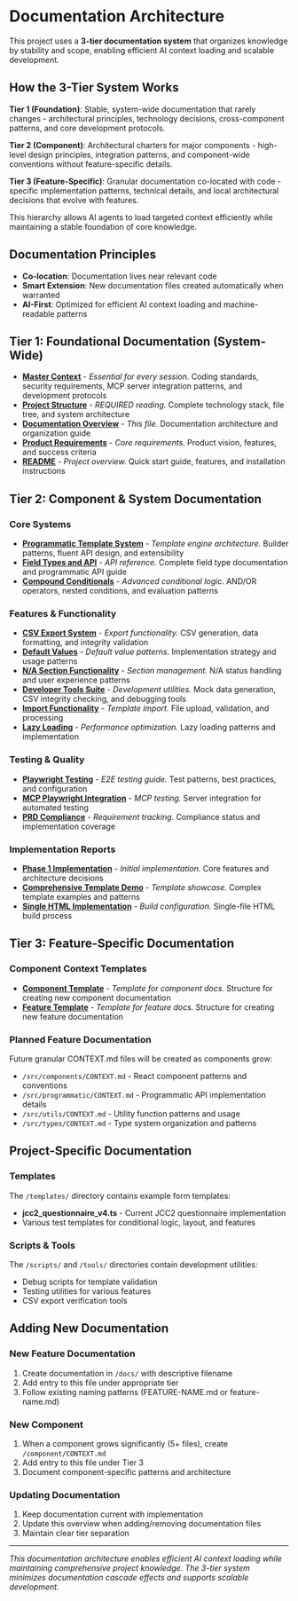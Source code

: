 # Documentation Architecture

This project uses a **3-tier documentation system** that organizes knowledge by stability and scope, enabling efficient AI context loading and scalable development.

## How the 3-Tier System Works

**Tier 1 (Foundation)**: Stable, system-wide documentation that rarely changes - architectural principles, technology decisions, cross-component patterns, and core development protocols.

**Tier 2 (Component)**: Architectural charters for major components - high-level design principles, integration patterns, and component-wide conventions without feature-specific details.

**Tier 3 (Feature-Specific)**: Granular documentation co-located with code - specific implementation patterns, technical details, and local architectural decisions that evolve with features.

This hierarchy allows AI agents to load targeted context efficiently while maintaining a stable foundation of core knowledge.

## Documentation Principles
- **Co-location**: Documentation lives near relevant code
- **Smart Extension**: New documentation files created automatically when warranted
- **AI-First**: Optimized for efficient AI context loading and machine-readable patterns

## Tier 1: Foundational Documentation (System-Wide)

- **[Master Context](/CLAUDE.md)** - *Essential for every session.* Coding standards, security requirements, MCP server integration patterns, and development protocols
- **[Project Structure](/docs/ai-context/project-structure.md)** - *REQUIRED reading.* Complete technology stack, file tree, and system architecture
- **[Documentation Overview](/docs/ai-context/docs-overview.md)** - *This file.* Documentation architecture and organization guide
- **[Product Requirements](/docs/PRD.md)** - *Core requirements.* Product vision, features, and success criteria
- **[README](/README.md)** - *Project overview.* Quick start guide, features, and installation instructions

## Tier 2: Component & System Documentation

### Core Systems
- **[Programmatic Template System](/docs/PROGRAMMATIC-TEMPLATE-SYSTEM-PLAN.md)** - *Template engine architecture.* Builder patterns, fluent API design, and extensibility
- **[Field Types and API](/docs/FIELD_TYPES_AND_PROGRAMMATIC_API.md)** - *API reference.* Complete field type documentation and programmatic API guide
- **[Compound Conditionals](/docs/compound-conditionals-implementation.md)** - *Advanced conditional logic.* AND/OR operators, nested conditions, and evaluation patterns

### Features & Functionality
- **[CSV Export System](/docs/CSV_EXPORT_IMPROVEMENTS.md)** - *Export functionality.* CSV generation, data formatting, and integrity validation
- **[Default Values](/docs/DEFAULT_VALUES_IMPLEMENTATION.md)** - *Default value patterns.* Implementation strategy and usage patterns
- **[N/A Section Functionality](/docs/na-section-functionality.md)** - *Section management.* N/A status handling and user experience patterns
- **[Developer Tools Suite](/docs/developer-tools-suite.md)** - *Development utilities.* Mock data generation, CSV integrity checking, and debugging tools
- **[Import Functionality](/docs/IMPORT-BUTTON-GUIDE.md)** - *Template import.* File upload, validation, and processing
- **[Lazy Loading](/docs/LAZY_LOADING_IMPLEMENTATION.md)** - *Performance optimization.* Lazy loading patterns and implementation

### Testing & Quality
- **[Playwright Testing](/docs/README-playwright.md)** - *E2E testing guide.* Test patterns, best practices, and configuration
- **[MCP Playwright Integration](/docs/README-mcp-playwright.md)** - *MCP testing.* Server integration for automated testing
- **[PRD Compliance](/docs/PRD-COMPLIANCE-REPORT.md)** - *Requirement tracking.* Compliance status and implementation coverage

### Implementation Reports
- **[Phase 1 Implementation](/docs/PHASE-1-IMPLEMENTATION-REPORT.md)** - *Initial implementation.* Core features and architecture decisions
- **[Comprehensive Template Demo](/docs/COMPREHENSIVE-TEMPLATE-DEMO.md)** - *Template showcase.* Complex template examples and patterns
- **[Single HTML Implementation](/docs/SINGLE-HTML-IMPLEMENTATION.md)** - *Build configuration.* Single-file HTML build process

## Tier 3: Feature-Specific Documentation

### Component Context Templates
- **[Component Template](/docs/CONTEXT-tier2-component.md)** - *Template for component docs.* Structure for creating new component documentation
- **[Feature Template](/docs/CONTEXT-tier3-feature.md)** - *Template for feature docs.* Structure for creating new feature documentation

### Planned Feature Documentation
Future granular CONTEXT.md files will be created as components grow:
- `/src/components/CONTEXT.md` - React component patterns and conventions
- `/src/programmatic/CONTEXT.md` - Programmatic API implementation details
- `/src/utils/CONTEXT.md` - Utility function patterns and usage
- `/src/types/CONTEXT.md` - Type system organization and patterns

## Project-Specific Documentation

### Templates
The `/templates/` directory contains example form templates:
- **jcc2_questionnaire_v4.ts** - Current JCC2 questionnaire implementation
- Various test templates for conditional logic, layout, and features

### Scripts & Tools
The `/scripts/` and `/tools/` directories contain development utilities:
- Debug scripts for template validation
- Testing utilities for various features
- CSV export verification tools

## Adding New Documentation

### New Feature Documentation
1. Create documentation in `/docs/` with descriptive filename
2. Add entry to this file under appropriate tier
3. Follow existing naming patterns (FEATURE-NAME.md or feature-name.md)

### New Component
1. When a component grows significantly (5+ files), create `/component/CONTEXT.md`
2. Add entry to this file under Tier 3
3. Document component-specific patterns and architecture

### Updating Documentation
1. Keep documentation current with implementation
2. Update this overview when adding/removing documentation files
3. Maintain clear tier separation

---

*This documentation architecture enables efficient AI context loading while maintaining comprehensive project knowledge. The 3-tier system minimizes documentation cascade effects and supports scalable development.*